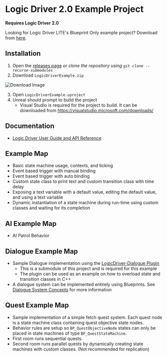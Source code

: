 # Logic Driver 2.0 Example Project

**Requires Logic Driver 2.0**

Looking for Logic Driver LITE's Blueprint Only example project? Download from [here](https://logicdriver.recursoft.net/liteexample).

## Installation

1. Open the [releases page](https://github.com/Recursoft/LogicDriver-Example/releases) *or clone the repository using `git clone --recurse-submodules`*
1. Download `LogicDriverExample.zip`

![Download Image](https://i.imgur.com/DeOYG4O.jpg)

3. Open `LogicDriverExample.uproject`
1. Unreal should prompt to build the project
    - Visual Studio is required for the project to build. It can be downloaded from https://visualstudio.microsoft.com/downloads/

## Documentation

- [Logic Driver User Guide and API Reference](https://logicdriver.recursoft.net/docs/)

## Example Map

- Basic state machine usage, contexts, and ticking
- Event based trigger with manual binding
- Event based trigger with auto binding
- Custom state class to print text and custom transition class with time delay
- Exposing a text variable with a default value, editing the default value, and using a text variable
- Dynamic instantiation of a state machine during run-time using custom classes and waiting for its completion

## AI Example Map

- AI Patrol Behavior

## Dialogue Example Map

- Sample Dialogue implementation using the [LogicDriver-Dialogue Plugin](https://github.com/Recursoft/LogicDriver-Dialogue)
    - This is a submodule of this project and is required for this example
    - The plugin can be used as an example on how to overload state and transition classes in C++
- A dialogue system can be implemented entirely using Blueprints. See [Dialogue System Concepts](https://logicdriver.recursoft.net/docs/pages/dialogue/) for more information

## Quest Example Map

- Sample implementation of a simple fetch quest system. Each quest node is a state machine class containing  quest objective state nodes.
- Behavior rules are setup so `BP_QuestObjectiveNode` states can only be placed in state machines of type `BP_QuestStateMachine`.
- First room runs sequential quests.
- Second room runs parallel quests by dynamically creating state machines with custom classes. (Not recommended for replication)
